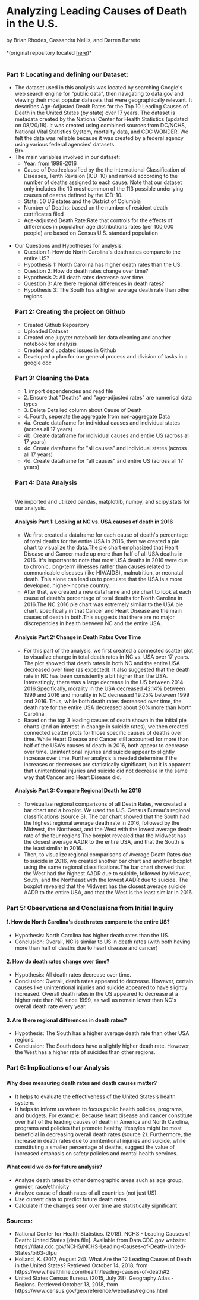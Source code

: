 <h1>Analyzing Leading Causes of Death in the U.S.</h1>
by Brian Rhodes, Cassandra Nellis, and Darren Barreto
<br>
<br>
*(original repository located <a href="https://github.com/CaNellis/UNCC_Project1">here</a>)*
<br>
<br>
<h3>Part 1: Locating and defining our Dataset:</h3>
<ul>
<li>The dataset used in this analysis was located by searching Google's web search engine for "public data", then navigating to data.gov and viewing their most popular datasets that were geographically relevant. It describes Age-Adjusted Death Rates for the Top 10 Leading Causes of Death in the United States (by state) over 17 years. The dataset is metadata created by the National Center for Health Statistics (updated on 08/20/18). It was created using combined sources from DC/NCHS, National Vital Statistics System, mortality data, and CDC WONDER. We felt the data was reliable because it was created by a federal agency using various federal agencies' datasets.</li>
Br>
<li>The main variables involved in our dataset:
<ul>
<li>Year: from 1999-2016</li>
<li>Cause of Death:classified by the the International Classification of Diseases, Tenth Revision (ICD–10) and ranked according to the number of deaths assigned to each cause. Note that our dataset only includes the 10 most common of the 113 possible underlying causes of deaths defined by the ICD-10.</li>
<li>State: 50 US states and the District of Columbia</li>
<li>Number of Deaths: based on the number of resident death certificates filed</li>
<li>Age-adjusted Death Rate:Rate that controls for the effects of differences in population age distributions
rates (per 100,000 people) are based on Census U.S. standard population</li>
</ul>
</li>
<br>
<li>Our Questions and Hypotheses for analysis:
<ul>
<li> Question 1: How do North Carolina's death rates compare to the entire US?</li>
<li> Hypothesis 1: North Carolina has higher death rates than the US.</li>
<li> Question 2: How do death rates change over time?</li>
<li> Hypothesis 2: All death rates decrease over time.</li>
<li> Question 3: Are there regional differences in death rates?</li>
<li> Hypothesis 3: The South has a higher average death rate than other regions.</li>
</ul>
</li>

<h3> Part 2: Creating the project on Github </h3>
<ul>
<li>Created Github Repository</li>
<li>Uploaded Dataset</li>
<li>Created one jupyter notebook for data cleaning and another notebook for analysis</li>
<li>Created and updated issues in Github</li>
<li>Developed a plan for our general process and division of tasks in a google doc</li>
</ul>

<h3> Part 3: Cleaning the Data </h3>
<ul>
<li>1. import dependencies and read file</li>
<li>2. Ensure that "Deaths" and "age-adjusted rates" are numerical data types</li>
<li>3. Delete Detailed column about Cause of Death</li>
<li>4. Fourth, seperate the aggregate from non-aggregate Data</li>
<li>4a. Create dataframe for individual causes and individual states (across all 17 years)</li>
<li>4b. Create dataframe for individual causes and entire US (across all 17 years)</li>
<li>4c. Create dataframe for "all causes" and individual states (across all 17 years)</li>
<li>4d. Create dataframe for "all causes" and entire US (across all 17 years)</li>
</ul>

<h3>Part 4: Data Analysis</h3>
<br>
We imported and utilized pandas, matplotlib, numpy, and scipy.stats for our analysis.
<br>
  
<h4> Analysis Part 1: Looking at NC vs. USA causes of death in 2016</h4>
<ul>
<li>We first created a dataframe for each cause of death's percentage of total deaths for the entire USA in 2016, then we created a pie chart to visualize the data.The pie chart emphasized that Heart Disease and Cancer made up more than half of all USA deaths in 2016.
It's important to note that most USA deaths in 2016 were due to chronic, long-term illnesses rather than causes related to communicable diseases (like HIV/AIDS), malnutrition, or neonatal death. This alone can lead us to postulate that the USA is a more developed, higher-income country.</li>
<li>After that, we created a new dataframe and pie chart to look at each cause of death's percentage of total deaths for North Carolina in 2016.The NC 2016 pie chart was extremely similar to the USA pie chart, specifically in that Cancer and Heart Disease are the main causes of death in both.This suggests that there are no major discrepencies in health between NC and the entire USA.</li>
</ul>
 
<h4>Analysis Part 2: Change in Death Rates Over Time</h4>
<ul>
<li> For this part of the analysis, we first created a connected scatter plot to visualize change in total death rates in NC vs. USA over 17 years. The plot showed that death rates in both NC and the entire USA decreased over time (as expected). It also suggested that the death rate in NC has been consistently a bit higher than the USA. Interestingly, there was a large decrease in the US between 2014-2016.Specifically, morality in the USA decreased 42.14% between 1999 and 2016 and morality in NC decreased 19.25% between 1999 and 2016. Thus, while both death rates decreased over time, the death rate for the entire USA decreased about 20% more than North Carolina.</li>
<li> Based on the top 3 leading casues of death shown in the initial pie charts (and an interest in change in suicide rates), we then created connected scatter plots for those specific causes of deaths over time. While Heart Disease and Cancer still accounted for more than half of the USA's causes of death in 2016, both appear to decrease over time. Unintentional injuries and suicide appear to slightly increase over time. Further analysis is needed determine if the increases or decreases are statistically significant, but it is apparent that unintentional injuries and suicide did not decrease in the same way that Cancer and Heart Disease did.</li>
</ul>

<h4>Analysis Part 3: Compare Regional Death for 2016</h4>
<ul>
<li>To visualize regional comparisons of all Death Rates, we created a bar chart and a boxplot. We used the U.S. Census Bureau's regional classifications (source 3). The bar chart showed that the South had the highest regional average death rate in 2016, followed by the Midwest, the Northeast, and the West with the lowest average death rate of the four regions.The boxplot revealed that the Midwest has the closest average AADR to the entire USA, and that the South is the least similar in 2016.</li>
<li>Then, to visualize regional comparisons of Average Death Rates due to suicide in 2016, we created another bar chart and another boxplot using the same regional classifications.The bar chart showed that the West had the highest AADR due to suicide, followed by Midwest, South, and the Northeast with the lowest AADR due to suicide. The boxplot revealed that the Midwest has the closest average suicide AADR to the entire USA, and that the West is the least similar in 2016.</li>
</ul> 
</ul>

<h3>Part 5: Observations and Conclusions from Initial Inquiry</h3>
  <h4> 1. How do North Carolina's death rates compare to the entire US? </h4>
  <ul>
  <li> Hypothesis: North Carolina has higher death rates than the US.</li>
  <li>Conclusion: Overall, NC is similar to US in death rates (with both having more than half of deaths due to heart disease and cancer)</li>
  </ul>
  <h4>2. How do death rates change over time?</h4>
  <ul>
  <li>Hypothesis: All death rates decrease over time.</li>
  <li>Conclusion: Overall, death rates appeared to decrease. However, certain causes like unintentional injuries and suicide appeared to have slightly increased. Overall death rates in the US appeared to decrease at a higher rate than NC since 1999, as well as remain lower than NC's overall death rate every year.</li>
  </ul>
  <h4>3. Are there regional differences in death rates?</h4>
  <ul>
  <li>Hypothesis: The South has a higher average death rate than other USA regions.</li>
  <li>Conclusion: The South does have a slightly higher death rate. However, the West has a higher rate of suicides than other regions.</li>
  </ul>

<h3>Part 6: Implications of our Analysis<h3>
  <h4>Why does measuring death rates and death causes matter?</h4>
  <ul>
  <li> It helps to evaluate the effectiveness of the United States’s health system.</li>
  <li>It helps to inform us where to focus public health policies, programs, and budgets. For example: Because heart disease and cancer constitute over half of the leading causes of death in America and North Carolina, programs and policies that promote healthy lifestyles might be most beneficial in decreasing overall death rates (source 2). Furthermore, the increase in death rates due to unintentional injuries and suicide, while constituting a smaller percentage of deaths, suggest the value of increased emphasis on safety policies and mental health services.</li>
  </ul>
    
 <h4>What could we do for future analysis?</h4>
 <ul>
 <li> Analyze death rates by other demographic areas such as age group, gender, race/ethnicity </li>
 <li> Analyze cause of death rates of all countries (not just US) </li>
 <li> Use current data to predict future death rates </li>
 <li> Calculate if the changes seen over time are statistically significant </li>
 </ul>

<h3>Sources:</h3>
<ul> 
<li>National Center for Health Statistics. (2018). NCHS - Leading Causes of Death: United States [data file]. Available from Data.CDC.gov website: https://data.cdc.gov/NCHS/NCHS-Leading-Causes-of-Death-United-States/bi63-dtpu</li>
<li>Holland, K. (2017, August 24). What Are the 12 Leading Causes of Death in the United States? Retrieved October 14, 2018, from https://www.healthline.com/health/leading-causes-of-death#2</li>
<li>United States Census Bureau. (2015, July 28). Geography Atlas - Regions. Retrieved October 13, 2018, from https://www.census.gov/geo/reference/webatlas/regions.html</li>
</ul>
